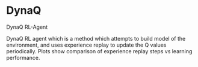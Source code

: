 # DynaQ
DynaQ RL-Agent

DynaQ RL agent which is a method which attempts to build model of the environment, and uses experience replay
to update the Q values periodically. Plots show comparison of experience replay steps vs learning performance.
